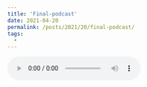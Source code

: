 ```yaml
---
title: 'Final-podcast'
date: 2021-04-20
permalink: /posts/2021/20/final-podcast/
tags:
  - 
---
```



![ALLJOINED](files/alljoined.mp3)
